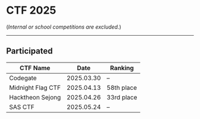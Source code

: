 # CTF 2025
(*Internal or school competitions are excluded.*)

---

## Participated

| CTF Name              | Date         | Ranking     |
|-----------------------|--------------|-------------|
| Codegate              | 2025.03.30   | –           |
| Midnight Flag CTF     | 2025.04.13   | 58th place  |
| Hacktheon Sejong      | 2025.04.26   | 33rd place  |
| SAS CTF               | 2025.05.24   | –           |